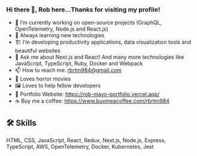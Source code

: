 ### Hi there 👋, Rob here...Thanks for visiting my profile!
            

- 🔭 I’m currently working on open-source projects (GraphQL, OpenTelemetry, Node.js and React.js)
- 🌱 Always learning new technologies
- 🏗 I’m developing productivity applications, data visualization tools and beautiful websites
- 💬 Ask me about Next.js and React! And many more technologies like JavaScript, TypeScript, Ruby, Docker and  Webpack
- 📫 How to reach me: rbrtm984@gmail.com
- 🎥 Loves horror movies
- 🖼️ Loves to help fellow developers
- 🔗 Portfolio Website: https://rob-mayo-portfolio.vercel.app/
- ☕️ Buy me a coffee: https://www.buymeacoffee.com/rbrtm984
            
 ## 🛠 Skills
HTML, CSS, JavaScript, React, Redux, Next.js, Node.js, Express, TypeScript, AWS, OpenTelemetry, Docker, Kubernetes, Jest
            

